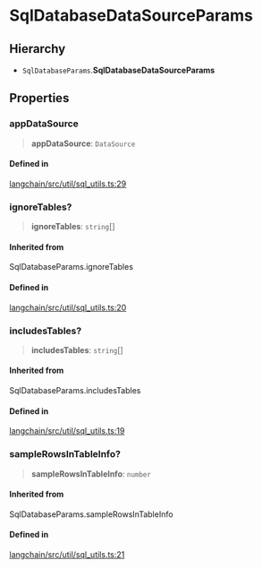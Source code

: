 SqlDatabaseDataSourceParams
===========================

Hierarchy[​](#hierarchy "Direct link to Hierarchy")
---------------------------------------------------

*   `SqlDatabaseParams`.**SqlDatabaseDataSourceParams**

Properties[​](#properties "Direct link to Properties")
------------------------------------------------------

### appDataSource[​](#appdatasource "Direct link to appDataSource")

> **appDataSource**: `DataSource`

#### Defined in[​](#defined-in "Direct link to Defined in")

[langchain/src/util/sql\_utils.ts:29](https://github.com/hwchase17/langchainjs/blob/46e1734/langchain/src/util/sql_utils.ts#L29)

### ignoreTables?[​](#ignoretables "Direct link to ignoreTables?")

> **ignoreTables**: `string`\[\]

#### Inherited from[​](#inherited-from "Direct link to Inherited from")

SqlDatabaseParams.ignoreTables

#### Defined in[​](#defined-in-1 "Direct link to Defined in")

[langchain/src/util/sql\_utils.ts:20](https://github.com/hwchase17/langchainjs/blob/46e1734/langchain/src/util/sql_utils.ts#L20)

### includesTables?[​](#includestables "Direct link to includesTables?")

> **includesTables**: `string`\[\]

#### Inherited from[​](#inherited-from-1 "Direct link to Inherited from")

SqlDatabaseParams.includesTables

#### Defined in[​](#defined-in-2 "Direct link to Defined in")

[langchain/src/util/sql\_utils.ts:19](https://github.com/hwchase17/langchainjs/blob/46e1734/langchain/src/util/sql_utils.ts#L19)

### sampleRowsInTableInfo?[​](#samplerowsintableinfo "Direct link to sampleRowsInTableInfo?")

> **sampleRowsInTableInfo**: `number`

#### Inherited from[​](#inherited-from-2 "Direct link to Inherited from")

SqlDatabaseParams.sampleRowsInTableInfo

#### Defined in[​](#defined-in-3 "Direct link to Defined in")

[langchain/src/util/sql\_utils.ts:21](https://github.com/hwchase17/langchainjs/blob/46e1734/langchain/src/util/sql_utils.ts#L21)